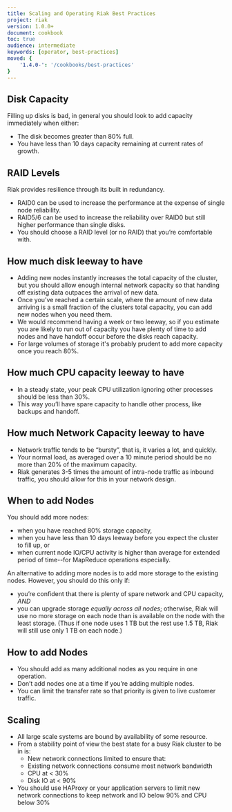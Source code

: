 ```yaml
---
title: Scaling and Operating Riak Best Practices
project: riak
version: 1.0.0+
document: cookbook
toc: true
audience: intermediate
keywords: [operator, best-practices]
moved: {
    '1.4.0-': '/cookbooks/best-practices'
}
---
```


## Disk Capacity

Filling up disks is bad, in general you should look to add capacity immediately when either:

 - The disk becomes greater than 80% full.
 - You have less than 10 days capacity remaining at current rates of growth.


## RAID Levels

Riak provides resilience through its built in redundancy.

 - RAID0 can be used to increase the performance at the expense of single node reliability.
 - RAID5/6 can be used to increase the reliability over RAID0 but still higher performance than single disks.
 - You should choose a RAID level (or no RAID) that you’re comfortable with.


## How much disk leeway to have

 - Adding new nodes instantly increases the total capacity of the cluster, but you should allow enough internal network capacity so that handing off existing data outpaces the arrival of new data.
 - Once you’ve reached a certain scale, where the amount of new data arriving is a small fraction of the clusters total capacity, you can add new nodes when you need them.
 - We would recommend having a week or two leeway, so if you estimate you are likely to run out of capacity you have plenty of time to add nodes and have handoff occur before the disks reach capacity.
 - For large volumes of storage it's probably prudent to add more capacity once you reach 80%.


## How much CPU capacity leeway to have

 - In a steady state, your peak CPU utilization ignoring other processes should be less than 30%.
 - This way you’ll have spare capacity to handle other process, like backups and handoff.


## How much Network Capacity leeway to have

 - Network traffic tends to be “bursty”, that is, it varies a lot, and quickly.
 - Your normal load, as averaged over a 10 minute period should be no more than 20% of the maximum capacity.
 - Riak generates 3-5 times the amount of intra-node traffic as inbound traffic, you should allow for this in your network design.


## When to add Nodes

You should add more nodes:

 - when you have reached 80% storage capacity,
 - when you have less than 10 days leeway before you expect the cluster to fill up, or
 - when current node IO/CPU activity is higher than average for extended period of time--for MapReduce operations especially.

An alternative to adding more nodes is to add more storage to the existing nodes. However, you should do this only if:

 - you’re confident that there is plenty of spare network and CPU capacity,  
   _AND_
 - you can upgrade storage _equally across all nodes_; otherwise, Riak will use no more storage on each node than is available on the node with the least storage. (Thus if one node uses 1 TB but the rest use 1.5 TB, Riak will still use only 1 TB on each node.)

## How to add Nodes

 - You should add as many additional nodes as you require in one operation.
 - Don’t add nodes one at a time if you’re adding multiple nodes.
 - You can limit the transfer rate so that priority is given to live customer traffic.


## Scaling

 - All large scale systems are bound by availability of some resource.
 - From a stability point of view the best state for a busy Riak cluster to be in is:
   - New network connections limited to ensure that:
   - Existing network connections consume most network bandwidth
   - CPU at < 30%
   - Disk IO at < 90%
 - You should use HAProxy or your application servers to limit new network connections to keep network and IO below 90% and CPU below 30%
